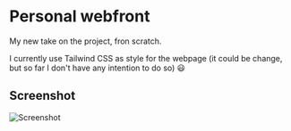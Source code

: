 
# Personal webfront

My new take on the project, fron scratch.

I currently use Tailwind CSS as style for the webpage (it could be change, but so far I don't have any intention to do so) 😃

## Screenshot
![Screenshot](https://cdn.discordapp.com/attachments/1109314122220318800/1109314140994011247/image.png "Screenshot")
